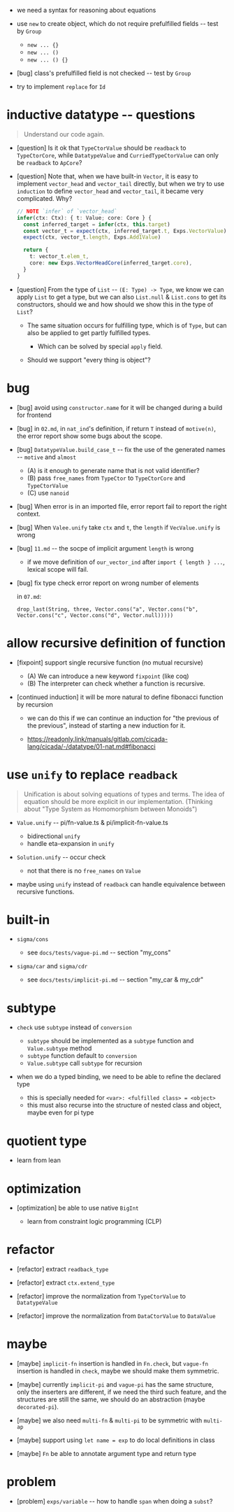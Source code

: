 - we need a syntax for reasoning about equations

- use `new` to create object, which do not require prefulfilled fields -- test by `Group`

  - `new ... {}`
  - `new ... ()`
  - `new ... () {}`

- [bug] class's prefulfilled field is not checked -- test by `Group`

- try to implement `replace` for `Id`

# inductive datatype -- questions

> Understand our code again.

- [question] Is it ok that `TypeCtorValue` should be `readback` to `TypeCtorCore`,
  while `DatatypeValue` and `CurriedTypeCtorValue` can only be `readback` to `ApCore`?

- [question] Note that, when we have built-in `Vector`,
  it is easy to implement `vector_head` and `vector_tail` directly,
  but when we try to use `induction` to define `vector_head` and `vector_tail`,
  it became very complicated. Why?

  ```typescript
  // NOTE `infer` of `vector_head`
  infer(ctx: Ctx): { t: Value; core: Core } {
    const inferred_target = infer(ctx, this.target)
    const vector_t = expect(ctx, inferred_target.t, Exps.VectorValue)
    expect(ctx, vector_t.length, Exps.Add1Value)

    return {
      t: vector_t.elem_t,
      core: new Exps.VectorHeadCore(inferred_target.core),
    }
  }
  ```

- [question] From the type of `List` -- `(E: Type) -> Type`,
  we know we can apply `List` to get a type,
  but we can also `List.null` & `List.cons` to get its constructors,
  should we and how should we show this in the type of `List`?

  - The same situation occurs for fulfilling type, which is of `Type`,
    but can also be applied to get partly fulfilled types.

    - Which can be solved by special `apply` field.

  - Should we support "every thing is object"?

# bug

- [bug] avoid using `constructor.name` for it will be changed during a build for frontend

- [bug] in `02.md`, in `nat_ind`'s definition, if return `T` instead of `motive(n)`,
  the error report show some bugs about the scope.

- [bug] `DatatypeValue.build_case_t` -- fix the use of the generated names -- `motive` and `almost`

  - (A) is it enough to generate name that is not valid identifier?
  - (B) pass `free_names` from `TypeCtor` to `TypeCtorCore` and `TypeCtorValue`
  - (C) use `nanoid`

- [bug] When error is in an imported file, error report fail to report the right context.

- [bug] When `Valee.unify` take `ctx` and `t`, the `length` if `VecValue.unify` is wrong

- [bug] `11.md` -- the socpe of implicit argument `length` is wrong

  - if we move definition of `our_vector_ind` after `import { length } ...`,
    lexical scope will fail.

- [bug] fix type check error report on wrong number of elements

  in `07.md`:

  ```cicada
  drop_last(String, three, Vector.cons("a", Vector.cons("b", Vector.cons("c", Vector.cons("d", Vector.null)))))
  ```

# allow recursive definition of function

- [fixpoint] support single recursive function (no mutual recursive)

  - (A) We can introduce a new keyword `fixpoint` (like coq)
  - (B) The interpreter can check whether a function is recursive.

- [continued induction] it will be more natural to define fibonacci function by recursion

  - we can do this if we can continue an induction for "the previous of the previous",
    instead of starting a new induction for it.

  - https://readonly.link/manuals/gitlab.com/cicada-lang/cicada/-/datatype/01-nat.md#fibonacci

# use `unify` to replace `readback`

> Unification is about solving equations of types and terms.
> The idea of equation should be more explicit in our implementation.
> (Thinking about "Type System as Homomorphism between Monoids")

- `Value.unify` -- pi/fn-value.ts & pi/implicit-fn-value.ts

  - bidirectional `unify`
  - handle eta-expansion in `unify`

- `Solution.unify` -- occur check

  - not that there is no `free_names` on `Value`

- maybe using `unify` instead of `readback` can handle equivalence between recursive functions.

# built-in

- `sigma/cons`

  - see `docs/tests/vague-pi.md` -- section "my_cons"

- `sigma/car` and `sigma/cdr`

  - see `docs/tests/implicit-pi.md` -- section "my_car & my_cdr"

# subtype

- `check` use `subtype` instead of `conversion`

  - `subtype` should be implemented as a `subtype` function and `Value.subtype` method
  - `subtype` function default to `conversion`
  - `Value.subtype` call `subtype` for recursion

- when we do a typed binding, we need to be able to refine the declared type
  - this is specially needed for `<var>: <fulfilled class> = <object>`
  - this must also recurse into the structure of nested class and object, maybe even for pi type

# quotient type

- learn from lean

# optimization

- [optimization] be able to use native `BigInt`

  - learn from constraint logic programming (CLP)

# refactor

- [refactor] extract `readback_type`
- [refactor] extract `ctx.extend_type`

- [refactor] improve the normalization from `TypeCtorValue` to `DatatypeValue`
- [refactor] improve the normalization from `DataCtorValue` to `DataValue`

# maybe

- [maybe] `implicit-fn` insertion is handled in `Fn.check`,
  but `vague-fn` insertion is handled in `check`,
  maybe we should make them symmetric.

- [maybe] currently `implicit-pi` and `vague-pi` has the same structure,
  only the inserters are different, if we need the third such feature,
  and the structures are still the same, we should do an abstraction (maybe `decorated-pi`).

- [maybe] we also need `multi-fn` & `multi-pi` to be symmetric with `multi-ap`

- [maybe] support using `let name = exp` to do local definitions in class

- [maybe] `Fn` be able to annotate argument type and return type

# problem

- [problem] `exps/variable` -- how to handle `span` when doing a `subst`?
